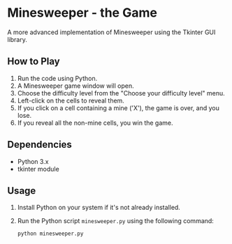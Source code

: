 # Minesweeper - the Game

A more advanced implementation of Minesweeper using the Tkinter GUI library.

## How to Play

1. Run the code using Python.
2. A Minesweeper game window will open.
3. Choose the difficulty level from the "Choose your difficulty level" menu.
4. Left-click on the cells to reveal them.
5. If you click on a cell containing a mine ('X'), the game is over, and you lose.
6. If you reveal all the non-mine cells, you win the game.

## Dependencies

- Python 3.x
- tkinter module

## Usage

1. Install Python on your system if it's not already installed.
2. Run the Python script `minesweeper.py` using the following command:

   ```shell
   python minesweeper.py
